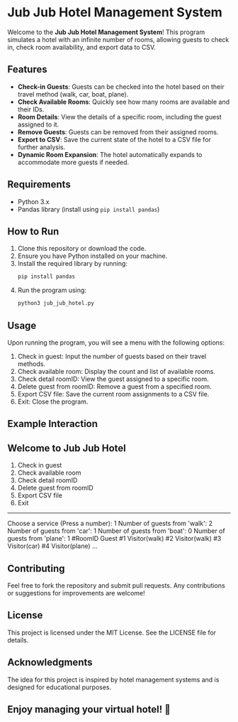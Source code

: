# Jub Jub Hotel Management System

Welcome to the **Jub Jub Hotel Management System**! This program simulates a hotel with an infinite number of rooms, allowing guests to check in, check room availability, and export data to CSV.

## Features

- **Check-in Guests**: Guests can be checked into the hotel based on their travel method (walk, car, boat, plane).
- **Check Available Rooms**: Quickly see how many rooms are available and their IDs.
- **Room Details**: View the details of a specific room, including the guest assigned to it.
- **Remove Guests**: Guests can be removed from their assigned rooms.
- **Export to CSV**: Save the current state of the hotel to a CSV file for further analysis.
- **Dynamic Room Expansion**: The hotel automatically expands to accommodate more guests if needed.

## Requirements

- Python 3.x
- Pandas library (install using `pip install pandas`)

## How to Run

1. Clone this repository or download the code.
2. Ensure you have Python installed on your machine.
3. Install the required library by running:
   ```bash
   pip install pandas
4. Run the program using:
   ```bash
   python3 jub_jub_hotel.py
   ```
## Usage
Upon running the program, you will see a menu with the following options:

1. Check in guest: Input the number of guests based on their travel methods.
2. Check available room: Display the count and list of available rooms.
3. Check detail roomID: View the guest assigned to a specific room.
4. Delete guest from roomID: Remove a guest from a specified room.
5. Export CSV file: Save the current room assignments to a CSV file.
6. Exit: Close the program.

## Example Interaction

Welcome to Jub Jub Hotel
------------------------------
1. Check in guest
2. Check available room
3. Check detail roomID
4. Delete guest from roomID
5. Export CSV file
6. Exit
------------------------------
Choose a service (Press a number): 1
Number of guests from 'walk': 2
Number of guests from 'car': 1
Number of guests from 'boat': 0
Number of guests from 'plane': 1
#RoomID  Guest
#1       Visitor(walk)
#2       Visitor(walk)
#3       Visitor(car)
#4       Visitor(plane)
...

## Contributing
Feel free to fork the repository and submit pull requests. Any contributions or suggestions for improvements are welcome!

## License
This project is licensed under the MIT License. See the LICENSE file for details.

## Acknowledgments
The idea for this project is inspired by hotel management systems and is designed for educational purposes.

## Enjoy managing your virtual hotel! 🏨
